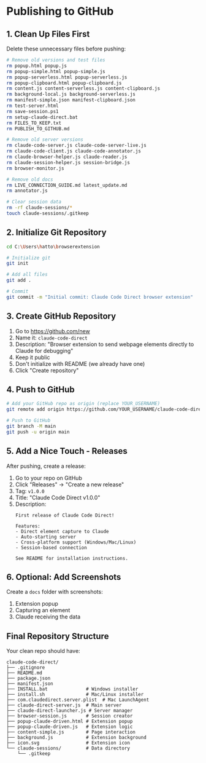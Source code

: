 # Publishing to GitHub

## 1. Clean Up Files First

Delete these unnecessary files before pushing:
```bash
# Remove old versions and test files
rm popup.html popup.js
rm popup-simple.html popup-simple.js
rm popup-serverless.html popup-serverless.js
rm popup-clipboard.html popup-clipboard.js
rm content.js content-serverless.js content-clipboard.js
rm background-local.js background-serverless.js
rm manifest-simple.json manifest-clipboard.json
rm test-server.html
rm save-session.ps1
rm setup-claude-direct.bat
rm FILES_TO_KEEP.txt
rm PUBLISH_TO_GITHUB.md

# Remove old server versions
rm claude-code-server.js claude-code-server-live.js
rm claude-code-client.js claude-code-annotator.js
rm claude-browser-helper.js claude-reader.js
rm claude-session-helper.js session-bridge.js
rm browser-monitor.js

# Remove old docs
rm LIVE_CONNECTION_GUIDE.md latest_update.md
rm annotator.js

# Clear session data
rm -rf claude-sessions/*
touch claude-sessions/.gitkeep
```

## 2. Initialize Git Repository

```bash
cd C:\Users\hatto\browserextension

# Initialize git
git init

# Add all files
git add .

# Commit
git commit -m "Initial commit: Claude Code Direct browser extension"
```

## 3. Create GitHub Repository

1. Go to https://github.com/new
2. Name it: `claude-code-direct`
3. Description: "Browser extension to send webpage elements directly to Claude for debugging"
4. Keep it public
5. Don't initialize with README (we already have one)
6. Click "Create repository"

## 4. Push to GitHub

```bash
# Add your GitHub repo as origin (replace YOUR_USERNAME)
git remote add origin https://github.com/YOUR_USERNAME/claude-code-direct.git

# Push to GitHub
git branch -M main
git push -u origin main
```

## 5. Add a Nice Touch - Releases

After pushing, create a release:

1. Go to your repo on GitHub
2. Click "Releases" → "Create a new release"
3. Tag: `v1.0.0`
4. Title: "Claude Code Direct v1.0.0"
5. Description:
   ```
   First release of Claude Code Direct!
   
   Features:
   - Direct element capture to Claude
   - Auto-starting server
   - Cross-platform support (Windows/Mac/Linux)
   - Session-based connection
   
   See README for installation instructions.
   ```

## 6. Optional: Add Screenshots

Create a `docs` folder with screenshots:
1. Extension popup
2. Capturing an element
3. Claude receiving the data

## Final Repository Structure

Your clean repo should have:
```
claude-code-direct/
├── .gitignore
├── README.md
├── package.json
├── manifest.json
├── INSTALL.bat              # Windows installer
├── install.sh               # Mac/Linux installer
├── com.claudedirect.server.plist  # Mac LaunchAgent
├── claude-direct-server.js  # Main server
├── claude-direct-launcher.js # Server manager
├── browser-session.js       # Session creator
├── popup-claude-driven.html # Extension popup
├── popup-claude-driven.js   # Extension logic
├── content-simple.js        # Page interaction
├── background.js            # Extension background
├── icon.svg                 # Extension icon
└── claude-sessions/         # Data directory
    └── .gitkeep
```